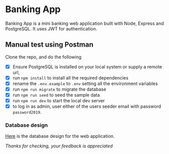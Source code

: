 # Banking App

Banking App is a mini banking web application built with Node, Express and PostgreSQL. It uses JWT for authentication. 

## Manual test using Postman

Clone the repo, and do the following
- [x] Ensure PostgreSQL is installed on your local system or supply a remote url,
- [x] run `npm install` to install all the required dependencies
- [x] rename the `.env.example` to `.env` setting all the environment variables
- [x] run `npm run migrate` to migrate the database
- [x] run `npm run seed` to seed the sample data
- [x] run `npm run dev` to start the local dev server
- [x] to log in as admin, user either of the users seeder email with password `password2019`.

### Database design

[Here](https://dbdiagram.io/d/5d5589b5ced98361d6dda183) is the database design for the web application.

_Thanks for checking, your feedback is appreciated_
